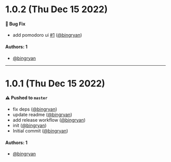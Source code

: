 # 1.0.2 (Thu Dec 15 2022)

#### 🐛 Bug Fix

- add pomodoro ui [#1](https://github.com/bingryan/obsidian-widgets-plugin/pull/1) ([@bingryan](https://github.com/bingryan))

#### Authors: 1

- [@bingryan](https://github.com/bingryan)

---

# 1.0.1 (Thu Dec 15 2022)

#### ⚠️ Pushed to `master`

- fix deps ([@bingryan](https://github.com/bingryan))
- update readme ([@bingryan](https://github.com/bingryan))
- add release workflow ([@bingryan](https://github.com/bingryan))
- init ([@bingryan](https://github.com/bingryan))
- Initial commit ([@bingryan](https://github.com/bingryan))

#### Authors: 1

- [@bingryan](https://github.com/bingryan)
